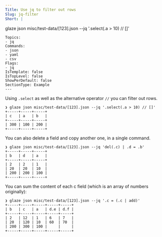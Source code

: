 ```yaml
---
Title: Use jq to filter out rows
Slug: jq-filter
Short: |
  ```
  glaze json misc/test-data/[123].json --jq '.select(.a > 10) // []'
  ```
Topics:
- jq
Commands:
- json
- yaml
- csv
Flags:
- jq
IsTemplate: false
IsTopLevel: false
ShowPerDefault: false
SectionType: Example
---
```

 
Using `.select` as well as the alternative operator `//` you can filter out rows.
 
```
❯ glaze json misc/test-data/[123].json --jq '.select(.a > 10) // []'
+-----+-----+-----+
| c   | a   | b   |
+-----+-----+-----+
| 300 | 100 | 200 |
+-----+-----+-----+
```

You can also delete a field and copy another one, in a single command.

``` 
❯ glaze json misc/test-data/[123].json --jq 'del(.c) | .d = .b'
+-----+-----+-----+
| b   | d   | a   |
+-----+-----+-----+
| 2   | 2   | 1   |
| 20  | 20  | 10  |
| 200 | 200 | 100 |
+-----+-----+-----+
```

You can sum the content of each c field (which is an array of numbers originally):

``` 
❯ glaze json misc/test-data/[123].json --jq '.c = (.c | add)'
+-----+-----+-----+-----+-----+
| b   | c   | a   | d.e | d.f |
+-----+-----+-----+-----+-----+
| 2   | 12  | 1   | 6   | 7   |
| 20  | 120 | 10  | 60  | 70  |
| 200 | 300 | 100 |     |     |
+-----+-----+-----+-----+-----+
```